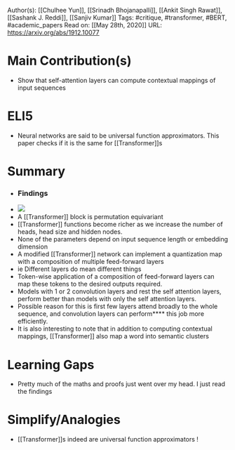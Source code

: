 Author(s): [[Chulhee Yun]], [[Srinadh Bhojanapalli]], [[Ankit Singh Rawat]], [[Sashank J. Reddi]], [[Sanjiv Kumar]]
Tags: #critique, #transformer, #BERT, #academic_papers
Read on: [[May 28th, 2020]]
URL: https://arxiv.org/abs/1912.10077
# Main Contribution(s)
- Show that self-attention layers can compute contextual mappings of input sequences
# ELI5
- Neural networks are said to be universal function approximators. This paper checks if it is the same for [[Transformer]]s
# Summary
- ### Findings
- ![](https://firebasestorage.googleapis.com/v0/b/firescript-577a2.appspot.com/o/imgs%2Fapp%2FPaperReadings%2FkPEhjKLLhP.png?alt=media&token=43ca3636-d3b5-4352-843b-0f2455ef8501)
- A [[Transformer]] block is permutation equivariant
- [[Transformer]] functions become richer as we increase the number of heads, head size and hidden nodes.
- None of the parameters depend on input sequence length or embedding dimension
- A modified [[Transformer]] network can implement a quantization map with a composition of multiple feed-forward layers
- ie Different layers do mean different things
- Token-wise application of a composition of feed-forward layers can map these tokens to the desired outputs required.
- Models with 1 or 2 convolution layers and rest the self attention layers, perform better than models with only the self attention layers.
- Possible reason for this is first few layers attend broadly to the whole sequence, and convolution layers can perform**** this job more efficiently.
- It is also interesting to note that in addition to computing contextual mappings, [[Transformer]] also map a word into semantic clusters
# Learning Gaps
- Pretty much of the maths and proofs just went over my head. I just read the findings
# Simplify/Analogies
- [[Transformer]]s indeed are universal function approximators !
